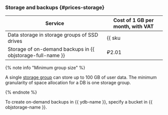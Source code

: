### Storage and backups {#prices-storage}

| Service | Cost of 1 GB per month, with VAT |
| ----- | ----- |
| Data storage in storage groups of SSD drives | {{ sku|RUB|ydb.cluster.v1.ssd|month|string }}
| Storage of on-demand backups in {{ objstorage-full-name }} | ₽2.01


{% note info "Minimum group size" %}

A single [storage group](../../ydb/concepts/databases.md##storage-groups) can store up to 100 GB of user data. The minimum granularity of space allocation for a DB is one storage group.

{% endnote %}

To create on-demand backups in {{ ydb-name }}, specify a bucket in {{ objstorage-name }}.
